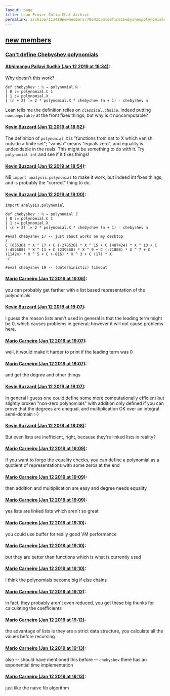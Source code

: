 ```yaml
---
layout: page
title: Lean Prover Zulip Chat Archive 
permalink: archive/113489newmembers/78641CantdefineChebyshevpolynomials.html
---
```


## [new members](index.html)
### [Can't define Chebyshev polynomials](78641CantdefineChebyshevpolynomials.html)

#### [Abhimanyu Pallavi Sudhir (Jan 12 2019 at 18:34)](https://leanprover.zulipchat.com/#narrow/stream/113489-new%20members/topic/Can%27t%20define%20Chebyshev%20polynomials/near/154992565):
Why doesn't this work?
```lean
def chebyshev : ℕ → polynomial ℝ
| 0 := polynomial.C 1
| 1 := polynomial.X
| (n + 2) := 2 * polynomial.X * chebyshev (n + 1) - chebyshev n
```
Lean tells me the definition relies on `classical.choice`. Indeed putting `noncomputable` at the front fixes things, but why is it noncomputable?

#### [Kevin Buzzard (Jan 12 2019 at 18:52)](https://leanprover.zulipchat.com/#narrow/stream/113489-new%20members/topic/Can%27t%20define%20Chebyshev%20polynomials/near/154993140):
The definition of `polynomial X` is "functions from nat to X which vanish outside a finite set"; "vanish" means "equals zero", and equality is undecidable in the reals. This might be something to do with it. Try `polynomial int` and see if it fixes things!

#### [Kevin Buzzard (Jan 12 2019 at 18:54)](https://leanprover.zulipchat.com/#narrow/stream/113489-new%20members/topic/Can%27t%20define%20Chebyshev%20polynomials/near/154993205):
NB `import analysis.polynomial` to make it work, but indeed int fixes things, and is probably the "correct" thing to do.

#### [Kevin Buzzard (Jan 12 2019 at 19:00)](https://leanprover.zulipchat.com/#narrow/stream/113489-new%20members/topic/Can%27t%20define%20Chebyshev%20polynomials/near/154993404):
```lean
import analysis.polynomial

def chebyshev : ℕ → polynomial ℤ
| 0 := polynomial.C 1
| 1 := polynomial.X
| (n + 2) := 2 * polynomial.X * chebyshev (n + 1) - chebyshev n

#eval chebyshev 17 -- just about works on my desktop
/-
C (65536) * X ^ 17 + C (-278528) * X ^ 15 + C (487424) * X ^ 13 + C (-452608) * X ^ 11 + C (239360) * X ^ 9 + C (-71808) * X ^ 7 + C (11424) * X ^ 5 + C (-816) * X ^ 3 + C (17) * X
-/

#eval chebyshev 19 -- (deterministic) timeout
```

#### [Mario Carneiro (Jan 12 2019 at 19:06)](https://leanprover.zulipchat.com/#narrow/stream/113489-new%20members/topic/Can%27t%20define%20Chebyshev%20polynomials/near/154993597):
you can probably get farther with a list based representation of the polynomials

#### [Kevin Buzzard (Jan 12 2019 at 19:07)](https://leanprover.zulipchat.com/#narrow/stream/113489-new%20members/topic/Can%27t%20define%20Chebyshev%20polynomials/near/154993606):
I guess the reason lists aren't used in general is that the leading term might be 0, which causes problems in general; however it will not cause problems here.

#### [Mario Carneiro (Jan 12 2019 at 19:07)](https://leanprover.zulipchat.com/#narrow/stream/113489-new%20members/topic/Can%27t%20define%20Chebyshev%20polynomials/near/154993616):
well, it would make it harder to print if the leading term was 0

#### [Mario Carneiro (Jan 12 2019 at 19:07)](https://leanprover.zulipchat.com/#narrow/stream/113489-new%20members/topic/Can%27t%20define%20Chebyshev%20polynomials/near/154993617):
and get the degree and other things

#### [Kevin Buzzard (Jan 12 2019 at 19:07)](https://leanprover.zulipchat.com/#narrow/stream/113489-new%20members/topic/Can%27t%20define%20Chebyshev%20polynomials/near/154993618):
In general I guess one could define some more computationally efficient but slightly broken "non-zero polynomials" with addition only defined if you can prove that the degrees are unequal, and multiplication OK over an integral semi-domain :-)

#### [Kevin Buzzard (Jan 12 2019 at 19:08)](https://leanprover.zulipchat.com/#narrow/stream/113489-new%20members/topic/Can%27t%20define%20Chebyshev%20polynomials/near/154993669):
But even lists are inefficient, right, because they're linked lists in reality?

#### [Mario Carneiro (Jan 12 2019 at 19:09)](https://leanprover.zulipchat.com/#narrow/stream/113489-new%20members/topic/Can%27t%20define%20Chebyshev%20polynomials/near/154993672):
If you want to forgo the equality checks, you can define a polynomial as a quotient of representations with some zeros at the end

#### [Mario Carneiro (Jan 12 2019 at 19:09)](https://leanprover.zulipchat.com/#narrow/stream/113489-new%20members/topic/Can%27t%20define%20Chebyshev%20polynomials/near/154993681):
then addition and multiplication are easy and degree needs equality

#### [Mario Carneiro (Jan 12 2019 at 19:09)](https://leanprover.zulipchat.com/#narrow/stream/113489-new%20members/topic/Can%27t%20define%20Chebyshev%20polynomials/near/154993690):
yes lists are linked lists which aren't so great

#### [Mario Carneiro (Jan 12 2019 at 19:10)](https://leanprover.zulipchat.com/#narrow/stream/113489-new%20members/topic/Can%27t%20define%20Chebyshev%20polynomials/near/154993744):
you could use buffer for really good VM performance

#### [Mario Carneiro (Jan 12 2019 at 19:10)](https://leanprover.zulipchat.com/#narrow/stream/113489-new%20members/topic/Can%27t%20define%20Chebyshev%20polynomials/near/154993749):
but they are better than functions which is what is currently used

#### [Mario Carneiro (Jan 12 2019 at 19:10)](https://leanprover.zulipchat.com/#narrow/stream/113489-new%20members/topic/Can%27t%20define%20Chebyshev%20polynomials/near/154993751):
I think the polynomials become big if else chains

#### [Mario Carneiro (Jan 12 2019 at 19:12)](https://leanprover.zulipchat.com/#narrow/stream/113489-new%20members/topic/Can%27t%20define%20Chebyshev%20polynomials/near/154993815):
in fact, they probably aren't even reduced, you get these big thunks for calculating the coefficients

#### [Mario Carneiro (Jan 12 2019 at 19:12)](https://leanprover.zulipchat.com/#narrow/stream/113489-new%20members/topic/Can%27t%20define%20Chebyshev%20polynomials/near/154993822):
the advantage of lists is they are a strict data structure, you calculate all the values before recursing

#### [Mario Carneiro (Jan 12 2019 at 19:13)](https://leanprover.zulipchat.com/#narrow/stream/113489-new%20members/topic/Can%27t%20define%20Chebyshev%20polynomials/near/154993836):
also -- should have mentioned this before -- `chebyshev` there has an exponential time implementation

#### [Mario Carneiro (Jan 12 2019 at 19:13)](https://leanprover.zulipchat.com/#narrow/stream/113489-new%20members/topic/Can%27t%20define%20Chebyshev%20polynomials/near/154993839):
just like the naive fib algorithm


